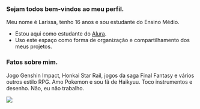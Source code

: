 ### Sejam todos bem-vindos ao meu perfil.

Meu nome é Larissa, tenho 16 anos e sou estudante do Ensino Médio.

- Estou aqui como estudante do [Alura](https://www.alura.com.br).
- Uso este espaço como forma de organização e compartilhamento dos meus projetos.

### Fatos sobre mim.

Jogo Genshin Impact, Honkai Star Rail, jogos da saga Final Fantasy e vários outros estilo RPG.
Amo Pokemon e sou fã de Haikyuu. Toco instrumentos e desenho. Não, eu não trabalho.

![](https://media1.tenor.com/m/QhJWH_E4ygsAAAAC/bokuto-koutarou.gif)
